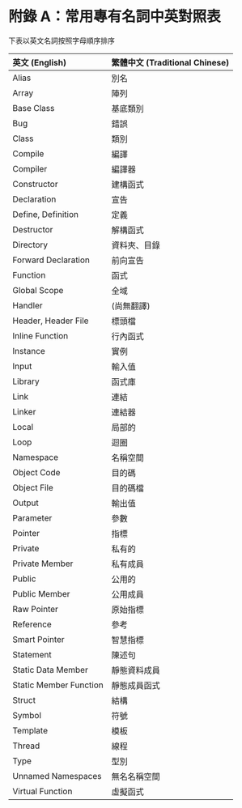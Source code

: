 # 附錄 A：常用專有名詞中英對照表

下表以英文名詞按照字母順序排序

| 英文 (English) | 繁體中文 (Traditional Chinese) |
| :------------- | :------------- |
| Alias | 別名 |
| Array | 陣列 |
| Base Class | 基底類別 |
| Bug | 錯誤 |
| Class | 類別 |
| Compile | 編譯 |
| Compiler | 編譯器 |
| Constructor | 建構函式 |
| Declaration | 宣告 |
| Define, Definition | 定義 |
| Destructor | 解構函式 |
| Directory | 資料夾、目錄 |
| Forward Declaration | 前向宣告 |
| Function | 函式 |
| Global Scope | 全域 |
| Handler | (尚無翻譯) |
| Header, Header File | 標頭檔 |
| Inline Function | 行內函式 |
| Instance | 實例 |
| Input | 輸入值 |
| Library | 函式庫 |
| Link | 連結 |
| Linker | 連結器 |
| Local | 局部的 |
| Loop | 迴圈 |
| Namespace | 名稱空間 |
| Object Code | 目的碼 |
| Object File | 目的碼檔 |
| Output | 輸出值 |
| Parameter | 參數 |
| Pointer | 指標 |
| Private | 私有的 |
| Private Member | 私有成員 |
| Public | 公用的 |
| Public Member | 公用成員 |
| Raw Pointer | 原始指標 |
| Reference | 參考 |
| Smart Pointer | 智慧指標 |
| Statement | 陳述句 |
| Static Data Member | 靜態資料成員 |
| Static Member Function | 靜態成員函式 |
| Struct | 結構 |
| Symbol | 符號 |
| Template | 模板 |
| Thread | 線程 |
| Type | 型別 |
| Unnamed Namespaces | 無名名稱空間 |
| Virtual Function | 虛擬函式 |
